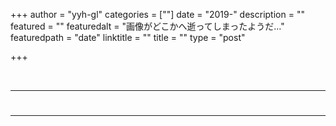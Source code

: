 +++
author = "yyh-gl"
categories = [""]
date = "2019-"
description = ""
featured = ""
featuredalt = "画像がどこかへ逝ってしまったようだ…"
featuredpath = "date"
linktitle = ""
title = ""
type = "post"

+++

<br>

---
# 
---
